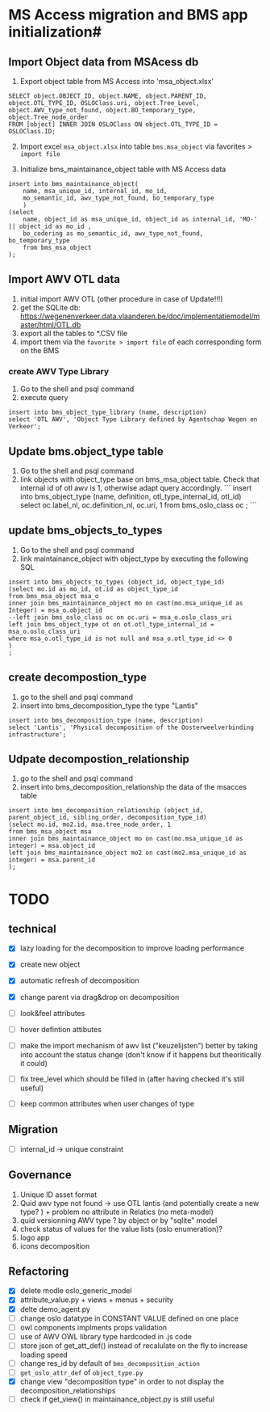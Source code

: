 # MS Access migration and BMS app initialization#

## Import Object data from MSAcess db ##
1. Export object table from MS Access into  'msa_object.xlsx'
```
SELECT object.OBJECT_ID, object.NAME, object.PARENT_ID, object.OTL_TYPE_ID, OSLOClass.uri, object.Tree_Level, object.AWV_type_not_found, object.BO_temporary_type, object.Tree_node_order
FROM [object] INNER JOIN OSLOClass ON object.OTL_TYPE_ID = OSLOClass.ID;
````
2. Import excel `msa_object.xlsx` into table `bms.msa_object` via favorites > `import file`

3. Initialize bms_maintainance_object table with MS Access data
```
insert into bms_maintainance_object(
    name, msa_unique_id, internal_id, mo_id, 
    mo_semantic_id, awv_type_not_found, bo_temporary_type
    )
(select 
    name, object_id as msa_unique_id, object_id as internal_id, 'MO-' || object_id as mo_id , 
    bo_codering as mo_semantic_id, awv_type_not_found, bo_temporary_type 
    from bms_msa_object
);
```

## Import AWV OTL data ##
1. initial import AWV OTL (other procedure in case of Update!!!)
2. get the SQLite db: https://wegenenverkeer.data.vlaanderen.be/doc/implementatiemodel/master/html/OTL.db
3. export all the tables to *.CSV file
4. import them via the ```favorite > import file``` of each corresponding form on the BMS

### create AWV Type Library ###
1. Go to the shell and psql command
2. execute query
```
insert into bms_object_type_library (name, description)
select 'OTL AWV', 'Object Type Library defined by Agentschap Wegen en Verkeer';
```

## Update bms.object_type table ##
1. Go to the shell and psql command
2. link objects with object_type base on bms_msa_object table. Check that internal id of otl awv is 1, otherwise adapt query accordingly. 
´´´
insert into bms_object_type (name, definition, otl_type_internal_id, otl_id)
select 
    oc.label_nl, oc.definition_nl, oc.uri, 1
    from bms_oslo_class oc
;
´´´

## update bms_objects_to_types ##
1. Go to the shell and psql command
2. link maintainance_object with object_type by executing the following SQL

```
insert into bms_objects_to_types (object_id, object_type_id)
(select mo.id as mo_id, ot.id as object_type_id
from bms_msa_object msa_o
inner join bms_maintainance_object mo on cast(mo.msa_unique_id as Integer) = msa_o.object_id 
--left join bms_oslo_class oc on oc.uri = msa_o.oslo_class_uri
left join bms_object_type ot on ot.otl_type_internal_id = msa_o.oslo_class_uri
where msa_o.otl_type_id is not null and msa_o.otl_type_id <> 0
)
;
```

## create decompostion_type ##
1. go to the shell and psql command
2. insert into bms_decomposition_type the type "Lantis"
```
insert into bms_decomposition_type (name, description)
select 'Lantis', 'Physical decomposition of the Oosterweelverbinding infrastructure';
```

## Udpate decompostion_relationship ##
1. go to the shell and psql command
2. insert into bms_decomposition_relationship the data of the msacces table
```
insert into bms_decomposition_relationship (object_id, parent_object_id, sibling_order, decomposition_type_id)
(select mo.id, mo2.id, msa.tree_node_order, 1
from bms_msa_object msa
inner join bms_maintainance_object mo on cast(mo.msa_unique_id as integer) = msa.object_id
left join bms_maintainance_object mo2 on cast(mo2.msa_unique_id as integer) = msa.parent_id
);
```



# TODO # 
## technical ##
- [x] lazy loading for the decomposition to improve loading performance
- [X] create new object
- [x] automatic refresh of decomposition
- [x] change parent via drag&drop on decomposition
- [ ] look&feel attributes
- [ ] hover defintion attibutes
- [ ] make the import mechanism of awv list ("keuzelijsten") better by taking into account the status change (don't  know if it happens but 
theoritically it could)
- [ ] fix tree_level which should be filled in (after having checked it's still useful)
- [ ] keep common attributes when user changes of type


## Migration ##
- [ ] internal_id -> unique constraint


## Governance ##
1. Unique ID asset format
2. Quid awv type not found -> use OTL lantis (and potentially create a new type? ) + problem no attribute in Relatics (no meta-model)
3. quid versionning AWV type ? by object or by "sqlite" model
4. check status of values for the value lists (oslo enumeration)?
5. logo app
6. icons decomposition

## Refactoring ##
- [x] delete modle oslo_generic_model
- [x] attribute_value.py + views + menus + security
- [x] delte demo_agent.py
- [ ] change oslo datatype in CONSTANT VALUE defined on one place
- [ ] owl components implments props validation
- [ ] use of AWV OWL library type hardcoded in .js code
- [ ] store json of get_att_def() instead of recalulate on the fly to increase loading speed
- [ ] change res_id by default of `bms_decomposition_action`
- [ ] `get_oslo_attr_def` of `object_type.py`
- [x] change view "decomposition type" in order to not display the decomposition_relationships
- [ ] check if get_view() in maintainance_object.py is still useful